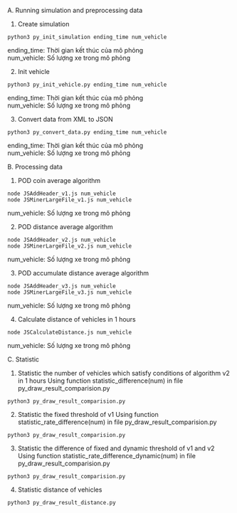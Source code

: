 A. Running simulation and preprocessing data
1. Create simulation 

```
python3 py_init_simulation ending_time num_vehicle
```
ending_time: Thời gian kết thúc của mô phỏng <br>
num_vehicle: Số lượng xe trong mô phỏng

2. Init vehicle
```
python3 py_init_vehicle.py ending_time num_vehicle
```
ending_time: Thời gian kết thúc của mô phỏng <br>
num_vehicle: Số lượng xe trong mô phỏng

3. Convert data from XML to JSON
```
python3 py_convert_data.py ending_time num_vehicle
```
ending_time: Thời gian kết thúc của mô phỏng <br>
num_vehicle: Số lượng xe trong mô phỏng

B. Processing data
1. POD coin average algorithm
```
node JSAddHeader_v1.js num_vehicle
node JSMinerLargeFile_v1.js num_vehicle
```
num_vehicle: Số lượng xe trong mô phỏng

2. POD distance average algorithm
```
node JSAddHeader_v2.js num_vehicle
node JSMinerLargeFile_v2.js num_vehicle
```
num_vehicle: Số lượng xe trong mô phỏng

3. POD accumulate distance average algorithm
```
node JSAddHeader_v3.js num_vehicle
node JSMinerLargeFile_v3.js num_vehicle
```
num_vehicle: Số lượng xe trong mô phỏng

4. Calculate distance of vehicles in 1 hours
```
node JSCalculateDistance.js num_vehicle
```
num_vehicle: Số lượng xe trong mô phỏng

C. Statistic
1. Statistic the number of vehicles which satisfy conditions of algorithm v2 in 1 hours
Using function statistic_difference(num) in file py_draw_result_comparision.py
```
python3 py_draw_result_comparision.py
```
2. Statistic the fixed threshold of v1
Using function statistic_rate_difference(num) in file py_draw_result_comparision.py
```
python3 py_draw_result_comparision.py
```
3. Statistic the difference of fixed and dynamic threshold of v1 and v2 
Using function statistic_rate_difference_dynamic(num) in file py_draw_result_comparision.py
```
python3 py_draw_result_comparision.py
```
4. Statistic distance of vehicles
```
python3 py_draw_result_distance.py
```